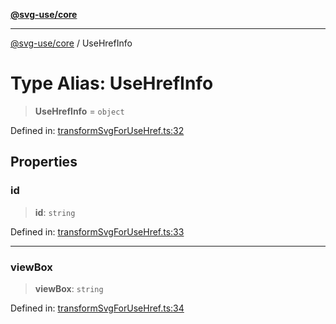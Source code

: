 [**@svg-use/core**](../README.md)

---

[@svg-use/core](../README.md) / UseHrefInfo

# Type Alias: UseHrefInfo

> **UseHrefInfo** = `object`

Defined in:
[transformSvgForUseHref.ts:32](https://github.com/fpapado/svg-use/blob/main/packages/core/src/transformSvgForUseHref.ts#L32)

## Properties

### id

> **id**: `string`

Defined in:
[transformSvgForUseHref.ts:33](https://github.com/fpapado/svg-use/blob/main/packages/core/src/transformSvgForUseHref.ts#L33)

---

### viewBox

> **viewBox**: `string`

Defined in:
[transformSvgForUseHref.ts:34](https://github.com/fpapado/svg-use/blob/main/packages/core/src/transformSvgForUseHref.ts#L34)
